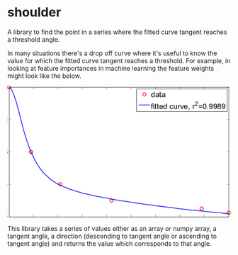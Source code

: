 # shoulder

A library to find the point in a series where the fitted curve tangent reaches a threshold angle.

In many situations there's a drop off curve where it's useful to know the value for which the fitted curve tangent reaches a threshold. For example, in looking at feature importances in machine learning the feature weights might look like the below.

![example curve](https://raw.githubusercontent.com/darenr/shoulder/master/assets/ex-curve.png)

This library takes a series of values either as an array or numpy array, a tangent angle, a direction (descending to tangent angle or ascending to tangent angle) and returns the value which corresponds to that angle.
